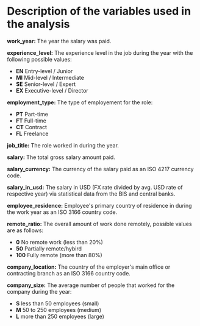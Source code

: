 # Description of the variables used in the analysis

**work_year:** The year the salary was paid.

**experience_level:**   The experience level in the job during the year with the following possible values:
  - **EN** Entry-level / Junior
  - **MI** Mid-level / Intermediate
  - **SE** Senior-level / Expert
  - **EX** Executive-level / Director
    
**employment_type:** The type of employement for the role:
  - **PT** Part-time
  - **FT** Full-time
  - **CT** Contract
  - **FL** Freelance
    
**job_title:** The role worked in during the year.

**salary:** The total gross salary amount paid.

**salary_currency:** The currency of the salary paid as an ISO 4217 currency code.

**salary_in_usd:** The salary in USD (FX rate divided by avg. USD rate of respective year) via statistical data from the BIS and central banks.

**employee_residence:** Employee's primary country of residence in during the work year as an ISO 3166 country code.

**remote_ratio:** The overall amount of work done remotely, possible values are as follows:
  - **0** No remote work (less than 20%)
  - **50** Partially remote/hybird
  - **100** Fully remote (more than 80%)

**company_location:** The country of the employer's main office or contracting branch as an ISO 3166 country code.

**company_size:** The average number of people that worked for the company during the year:
  - **S** less than 50 employees (small)
  - **M** 50 to 250 employees (medium)
  - **L** more than 250 employees (large)
